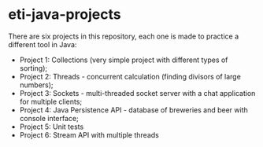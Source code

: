 # eti-java-projects

There are six projects in this repository, each one is made to practice a different tool in Java:

* Project 1: Collections (very simple project with different types of sorting);
* Project 2: Threads - concurrent calculation (finding divisors of large numbers);
* Project 3: Sockets - multi-threaded socket server with a chat application for multiple clients;
* Project 4: Java Persistence API - database of breweries and beer with console interface;
* Project 5: Unit tests
* Project 6: Stream API with multiple threads
